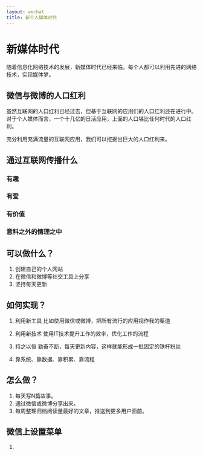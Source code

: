 ```yaml
---
layout: wechat
title: 新个人媒体时代
---
```



# 新媒体时代
随着信息化网络技术的发展，新媒体时代已经来临。每个人都可以利用先进的网络技术，实现媒体梦。


## 微信与微博的人口红利
虽然互联网的人口红利已经过去，但基于互联网的应用们的人口红利还在进行中。对于个人媒体而言，一个十几亿的日活应用，上面的人口堪比任何时代的人口红利。

充分利用充满流量的互联网应用，我们可以挖掘出巨大的人口红利来。
	
## 通过互联网传播什么
### 有趣
### 有爱
### 有价值
### 意料之外的情理之中


## 可以做什么？
1. 创建自己的个人网站
2. 在微信和微博等社交工具上分享
3. 坚持每天更新

## 如何实现？
1. 利用新工具
比如使用微信或微博，把所有流行的应用视作我的渠道
2. 利用新技术
使用IT技术提升工作的效率，优化工作的流程
3. 持之以恒
勤奋不断，每天更新内容，这样就能形成一批固定的铁杆粉丝

4. 靠系统、靠数据、靠积累、靠流程

## 怎么做？
1. 每天写N篇故事。
2. 通过微信或微博分享出来。
3. 每周整理归档阅读量最好的文章，推送到更多用户面前。

## 微信上设置菜单
1. 